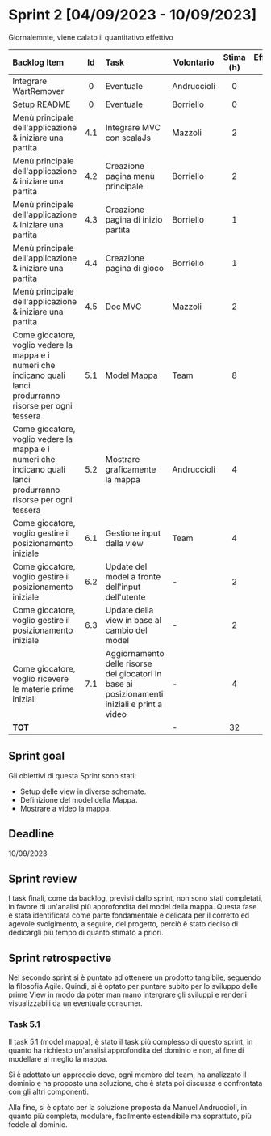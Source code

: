 # Sprint 2 [04/09/2023 - 10/09/2023]

Giornalemnte, viene calato il quantitativo effettivo

| Backlog Item                                                                                                    | Id  | Task                                                                                         | Volontario  | Stima (h) | Effettivo (h) | D1 | D2 | D3 | D4 | D5 | D6 | D7 |
|:----------------------------------------------------------------------------------------------------------------|:---:|:---------------------------------------------------------------------------------------------|-------------|:---------:|:-------------:|----|----|----|----|----|----|----|
| Integrare WartRemover                                                                                           |  0  | Eventuale                                                                                    | Andruccioli |     0     |       1       | 1  | 0  | 0  | 0  | 0  | 0  | 0  |
| Setup README                                                                                                    |  0  | Eventuale                                                                                    | Borriello   |     0     |       1       | 0  | 0  | 0  | 0  | 0  | 0  | 0  |
| Menù principale dell'applicazione & iniziare una partita                                                        | 4.1 | Integrare MVC con scalaJs                                                                    | Mazzoli     |     2     |       4       | 4  | 4  | 2  | 0  | 0  | 0  | 0  |
| Menù principale dell'applicazione & iniziare una partita                                                        | 4.2 | Creazione pagina menù principale                                                             | Borriello   |     2     |       2       | 0  | 0  | 0  | 0  | 0  | 0  | 0  |
| Menù principale dell'applicazione & iniziare una partita                                                        | 4.3 | Creazione pagina di inizio partita                                                           | Borriello   |     1     |       1       | 1  | 1  | 0  | 0  | 0  | 0  | 0  |
| Menù principale dell'applicazione & iniziare una partita                                                        | 4.4 | Creazione pagina di gioco                                                                    | Borriello   |     1     |       1       | 1  | 1  | 1  | 1  | 1  | 0  | 0  |
| Menù principale dell'applicazione & iniziare una partita                                                        | 4.5 | Doc MVC                                                                                      | Mazzoli     |     2     |       2       | 2  | 2  | 2  | 2  | 2  | 0  | 0  |
| Come giocatore, voglio vedere la mappa e i numeri che indicano quali lanci produrranno risorse per ogni tessera | 5.1 | Model Mappa                                                                                  | Team        |     8     |      20       | 16 | 12 | 8  | 4  | 0  | 0  | 0  |
| Come giocatore, voglio vedere la mappa e i numeri che indicano quali lanci produrranno risorse per ogni tessera | 5.2 | Mostrare graficamente la mappa                                                               | Andruccioli |     4     |       6       | 6  | 6  | 6  | 6  | 4  | 2  | 0  |
| Come giocatore, voglio gestire il posizionamento iniziale                                                       | 6.1 | Gestione input dalla view                                                                    | Team        |     4     |       2       | 4  | 4  | 4  | 4  | 4  | 4  | 2  |
| Come giocatore, voglio gestire il posizionamento iniziale                                                       | 6.2 | Update del model a fronte dell'input dell'utente                                             | -           |     2     |       -       | -  | -  | -  | -  | -  | -  | -  |
| Come giocatore, voglio gestire il posizionamento iniziale                                                       | 6.3 | Update della view in base al cambio del model                                                | -           |     2     |       -       | -  | -  | -  | -  | -  | -  | -  |
| Come giocatore, voglio ricevere le materie prime iniziali                                                       | 7.1 | Aggiornamento delle risorse dei giocatori in base ai posizionamenti iniziali e print a video | -           |     4     |       -       | -  | -  | -  | -  | -  | -  | -  |
| **TOT**                                                                                                         |     |                                                                                              | -           |    32     |      40       | 35 | 30 | 23 | 17 | 11 | 6  | 2  |

## Sprint goal

Gli obiettivi di questa Sprint sono stati:

- Setup delle view in diverse schemate.
- Definizione del model della Mappa.
- Mostrare a video la mappa.

## Deadline

10/09/2023

## Sprint review

I task finali, come da backlog, previsti dallo sprint, non sono stati completati, in favore di un'analisi più
approfondita del model della mappa. Questa fase è stata identificata come parte fondamentale e delicata per il corretto
ed agevole svolgimento, a seguire, del progetto, perciò è stato deciso di dedicargli più tempo di quanto stimato a
priori.

## Sprint retrospective

Nel secondo sprint si è puntato ad ottenere un prodotto tangibile, seguendo la filosofia Agile.
Quindi, si è optato per puntare subito per lo sviluppo delle prime View in modo da poter man mano intergrare gli
sviluppi e renderli visualizzabili da un eventuale consumer.

### Task 5.1

Il task 5.1 (model mappa), è stato il task più complesso di questo sprint, in quanto ha richiesto un'analisi
approfondita del dominio e non, al fine di modellare al meglio la mappa.

Si è adottato un approccio dove, ogni membro del team, ha analizzato il dominio e ha proposto una soluzione, che è stata
poi discussa e confrontata con gli altri componenti.

Alla fine, si è optato per la soluzione proposta da Manuel Andruccioli, in quanto più completa, modulare, facilmente
estendibile ma soprattuto, più fedele al dominio.
